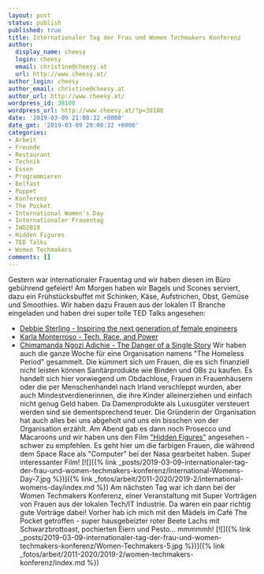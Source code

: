 ```yaml
---
layout: post
status: publish
published: true
title: Internationaler Tag der Frau und Women Techmakers Konferenz
author:
  display_name: cheesy
  login: cheesy
  email: christine@cheesy.at
  url: http://www.cheesy.at/
author_login: cheesy
author_email: christine@cheesy.at
author_url: http://www.cheesy.at/
wordpress_id: 38108
wordpress_url: http://www.cheesy.at/?p=38108
date: '2019-03-09 21:00:32 +0000'
date_gmt: '2019-03-09 20:00:32 +0000'
categories:
- Arbeit
- Freunde
- Restaurant
- Technik
- Essen
- Programmieren
- Belfast
- Puppet
- Konferenz
- The Pocket
- International Women's Day
- Internationaler Frauentag
- IWD2019
- Hidden Figures
- TED Talks
- Women Techmakers
comments: []
---
```

Gestern war internationaler Frauentag und wir haben diesen im Büro gebührend gefeiert! Am Morgen haben wir Bagels und Scones serviert, dazu ein Frühstücksbuffet mit Schinken, Käse, Aufstrichen, Obst, Gemüse und Smoothies. Wir haben dazu Frauen aus der lokalen IT Branche eingeladen und haben drei super tolle TED Talks angesehen:
- [Debbie Sterling - Inspiring the next generation of female engineers](https://www.youtube.com/watch?v=FEeTLopLkEo)
- [Karla Monterroso - Tech, Race, and Power](https://www.youtube.com/watch?v=uf3bcaeP2RA)
- [Chimamanda Ngozi Adichie - The Danger of a Single Story](https://www.ted.com/talks/chimamanda_adichie_the_danger_of_a_single_story)
Wir haben auch die ganze Woche für eine Organisation namens "The Homeless Period" gesammelt. Die kümmert sich um Frauen, die es sich finanziell nicht leisten können Sanitärprodukte wie Binden und OBs zu kaufen. Es handelt sich hier vorwiegend um Obdachlose, Frauen in Frauenhäusern oder die per Menschenhandel nach Irland verschleppt wurden, aber auch Mindestverdienerinnen, die ihre Kinder alleinerziehen und einfach nicht genug Geld haben. Da Damenprodukte als Luxusgüter versteuert werden sind sie dementsprechend teuer. Die Gründerin der Organisation hat auch alles bei uns abgeholt und uns ein bisschen von der Organisation erzählt.
Am Abend gab es dann noch Prosecco und Macaroons und wir haben uns den Film ["Hidden Figures"](https://www.imdb.com/title/tt4846340/?ref_=nv_sr_1) angesehen - schwer zu empfehlen. Es geht hier um die farbigen Frauen, die während dem Space Race als "Computer" bei der Nasa gearbeitet haben. Super interessanter Film!
[![]({% link _posts/2019-03-09-internationaler-tag-der-frau-und-women-techmakers-konferenz/International-Womens-Day-7.jpg %})]({% link _fotos/arbeit/2011-2020/2019-2/international-womens-day/index.md %})
Am nächsten Tag war ich dann bei der Women Techmakers Konferenz, einer Veranstaltung mit Super Vorträgen von Frauen aus der lokalen Tech/IT Industrie. Da waren ein paar richtig gute Vorträge dabei!
Vorher hab ich mich mit den Mädels im Café The Pocket getroffen - super hausgebeizter roter Beete Lachs mit Schwarzbrottoast, pochierten Eiern und Pesto... mmmmmh!
[![]({% link _posts/2019-03-09-internationaler-tag-der-frau-und-women-techmakers-konferenz/Women-Techmakers-5.jpg %})]({% link _fotos/arbeit/2011-2020/2019-2/women-techmakers-konferenz/index.md %})
